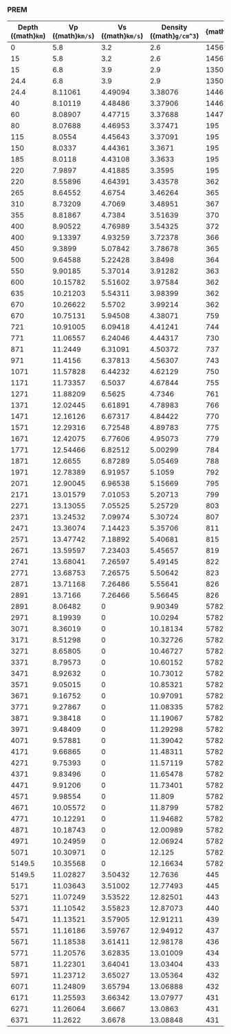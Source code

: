 ### PREM

| Depth ({math}`km`) | Vp ({math}`km/s`)  | Vs ({math}`km/s`)  | Density ({math}`g/cm^3`) | {math}`\mathbf{Q_\kappa}` |  {math}`\mathbf{Q_\mu}` |
|--------|----------|---------|----------|-------|-----|
| 0      | 5.8      | 3.2     | 2.6      | 1456  | 600 |
| 15     | 5.8      | 3.2     | 2.6      | 1456  | 600 |
| 15     | 6.8      | 3.9     | 2.9      | 1350  | 600 |
| 24.4   | 6.8      | 3.9     | 2.9      | 1350  | 600 |
| 24.4   | 8.11061  | 4.49094 | 3.38076  | 1446  | 600 |
| 40     | 8.10119  | 4.48486 | 3.37906  | 1446  | 600 |
| 60     | 8.08907  | 4.47715 | 3.37688  | 1447  | 600 |
| 80     | 8.07688  | 4.46953 | 3.37471  | 195   | 80  |
| 115    | 8.0554   | 4.45643 | 3.37091  | 195   | 80  |
| 150    | 8.0337   | 4.44361 | 3.3671   | 195   | 80  |
| 185    | 8.0118   | 4.43108 | 3.3633   | 195   | 80  |
| 220    | 7.9897   | 4.41885 | 3.3595   | 195   | 80  |
| 220    | 8.55896  | 4.64391 | 3.43578  | 362   | 143 |
| 265    | 8.64552  | 4.6754  | 3.46264  | 365   | 143 |
| 310    | 8.73209  | 4.7069  | 3.48951  | 367   | 143 |
| 355    | 8.81867  | 4.7384  | 3.51639  | 370   | 143 |
| 400    | 8.90522  | 4.76989 | 3.54325  | 372   | 143 |
| 400    | 9.13397  | 4.93259 | 3.72378  | 366   | 143 |
| 450    | 9.3899   | 5.07842 | 3.78678  | 365   | 143 |
| 500    | 9.64588  | 5.22428 | 3.8498   | 364   | 143 |
| 550    | 9.90185  | 5.37014 | 3.91282  | 363   | 143 |
| 600    | 10.15782 | 5.51602 | 3.97584  | 362   | 143 |
| 635    | 10.21203 | 5.54311 | 3.98399  | 362   | 143 |
| 670    | 10.26622 | 5.5702  | 3.99214  | 362   | 143 |
| 670    | 10.75131 | 5.94508 | 4.38071  | 759   | 312 |
| 721    | 10.91005 | 6.09418 | 4.41241  | 744   | 312 |
| 771    | 11.06557 | 6.24046 | 4.44317  | 730   | 312 |
| 871    | 11.2449  | 6.31091 | 4.50372  | 737   | 312 |
| 971    | 11.4156  | 6.37813 | 4.56307  | 743   | 312 |
| 1071   | 11.57828 | 6.44232 | 4.62129  | 750   | 312 |
| 1171   | 11.73357 | 6.5037  | 4.67844  | 755   | 312 |
| 1271   | 11.88209 | 6.5625  | 4.7346   | 761   | 312 |
| 1371   | 12.02445 | 6.61891 | 4.78983  | 766   | 312 |
| 1471   | 12.16126 | 6.67317 | 4.84422  | 770   | 312 |
| 1571   | 12.29316 | 6.72548 | 4.89783  | 775   | 312 |
| 1671   | 12.42075 | 6.77606 | 4.95073  | 779   | 312 |
| 1771   | 12.54466 | 6.82512 | 5.00299  | 784   | 312 |
| 1871   | 12.6655  | 6.87289 | 5.05469  | 788   | 312 |
| 1971   | 12.78389 | 6.91957 | 5.1059   | 792   | 312 |
| 2071   | 12.90045 | 6.96538 | 5.15669  | 795   | 312 |
| 2171   | 13.01579 | 7.01053 | 5.20713  | 799   | 312 |
| 2271   | 13.13055 | 7.05525 | 5.25729  | 803   | 312 |
| 2371   | 13.24532 | 7.09974 | 5.30724  | 807   | 312 |
| 2471   | 13.36074 | 7.14423 | 5.35706  | 811   | 312 |
| 2571   | 13.47742 | 7.18892 | 5.40681  | 815   | 312 |
| 2671   | 13.59597 | 7.23403 | 5.45657  | 819   | 312 |
| 2741   | 13.68041 | 7.26597 | 5.49145  | 822   | 312 |
| 2771   | 13.68753 | 7.26575 | 5.50642  | 823   | 312 |
| 2871   | 13.71168 | 7.26486 | 5.55641  | 826   | 312 |
| 2891   | 13.7166  | 7.26466 | 5.56645  | 826   | 312 |
| 2891   | 8.06482  | 0       | 9.90349  | 57822 | 0   |
| 2971   | 8.19939  | 0       | 10.0294  | 57822 | 0   |
| 3071   | 8.36019  | 0       | 10.18134 | 57822 | 0   |
| 3171   | 8.51298  | 0       | 10.32726 | 57822 | 0   |
| 3271   | 8.65805  | 0       | 10.46727 | 57822 | 0   |
| 3371   | 8.79573  | 0       | 10.60152 | 57822 | 0   |
| 3471   | 8.92632  | 0       | 10.73012 | 57822 | 0   |
| 3571   | 9.05015  | 0       | 10.85321 | 57822 | 0   |
| 3671   | 9.16752  | 0       | 10.97091 | 57822 | 0   |
| 3771   | 9.27867  | 0       | 11.08335 | 57822 | 0   |
| 3871   | 9.38418  | 0       | 11.19067 | 57822 | 0   |
| 3971   | 9.48409  | 0       | 11.29298 | 57822 | 0   |
| 4071   | 9.57881  | 0       | 11.39042 | 57822 | 0   |
| 4171   | 9.66865  | 0       | 11.48311 | 57822 | 0   |
| 4271   | 9.75393  | 0       | 11.57119 | 57822 | 0   |
| 4371   | 9.83496  | 0       | 11.65478 | 57822 | 0   |
| 4471   | 9.91206  | 0       | 11.73401 | 57822 | 0   |
| 4571   | 9.98554  | 0       | 11.809   | 57822 | 0   |
| 4671   | 10.05572 | 0       | 11.8799  | 57822 | 0   |
| 4771   | 10.12291 | 0       | 11.94682 | 57822 | 0   |
| 4871   | 10.18743 | 0       | 12.00989 | 57822 | 0   |
| 4971   | 10.24959 | 0       | 12.06924 | 57822 | 0   |
| 5071   | 10.30971 | 0       | 12.125   | 57822 | 0   |
| 5149.5 | 10.35568 | 0       | 12.16634 | 57822 | 0   |
| 5149.5 | 11.02827 | 3.50432 | 12.7636  | 445   | 85  |
| 5171   | 11.03643 | 3.51002 | 12.77493 | 445   | 85  |
| 5271   | 11.07249 | 3.53522 | 12.82501 | 443   | 85  |
| 5371   | 11.10542 | 3.55823 | 12.87073 | 440   | 85  |
| 5471   | 11.13521 | 3.57905 | 12.91211 | 439   | 85  |
| 5571   | 11.16186 | 3.59767 | 12.94912 | 437   | 85  |
| 5671   | 11.18538 | 3.61411 | 12.98178 | 436   | 85  |
| 5771   | 11.20576 | 3.62835 | 13.01009 | 434   | 85  |
| 5871   | 11.22301 | 3.64041 | 13.03404 | 433   | 85  |
| 5971   | 11.23712 | 3.65027 | 13.05364 | 432   | 85  |
| 6071   | 11.24809 | 3.65794 | 13.06888 | 432   | 85  |
| 6171   | 11.25593 | 3.66342 | 13.07977 | 431   | 85  |
| 6271   | 11.26064 | 3.6667  | 13.0863  | 431   | 85  |
| 6371   | 11.2622  | 3.6678  | 13.08848 | 431   | 85  |
